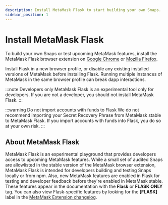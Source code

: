 ```yaml
---
description: Install MetaMask Flask to start building your own Snaps.
sidebar_position: 1
---
```


# Install MetaMask Flask

To build your own Snaps or test upcoming MetaMask features, install the MetaMask Flask browser
extension on [Google Chrome](https://chromewebstore.google.com/detail/metamask-flask-developmen/ljfoeinjpaedjfecbmggjgodbgkmjkjk)
or [Mozilla Firefox](https://addons.mozilla.org/en-US/firefox/addon/metamask-flask/).

Install Flask in a new browser profile, or disable any existing installed versions of MetaMask
before installing Flask.
Running multiple instances of MetaMask in the same browser profile can break dapp interactions.

:::note Developers only
MetaMask Flask is an experimental tool only for developers.
If you are not a developer, you should not install MetaMask Flask.
:::

:::warning Do not import accounts with funds to Flask
We do not recommend importing your Secret Recovery Phrase from MetaMask stable to MetaMask Flask.
If you import accounts with funds into Flask, you do so at your own risk.
:::

## About MetaMask Flask

MetaMask Flask is an experimental playground that provides developers access to upcoming MetaMask features.
While a small set of audited Snaps are allowlisted in the stable version of the MetaMask browser
extension, MetaMask Flask is intended for developers building and testing Snaps locally or from npm.
Also, new MetaMask features are enabled in Flask for testing and developer feedback before they're
enabled in MetaMask stable.
These features appear in the documentation with the **Flask** or **FLASK ONLY** tag.
You can also view Flask-specific features by looking for the **\[FLASK\]** label in the
[MetaMask Extension changelog](https://github.com/MetaMask/metamask-extension/blob/develop/CHANGELOG.md).
